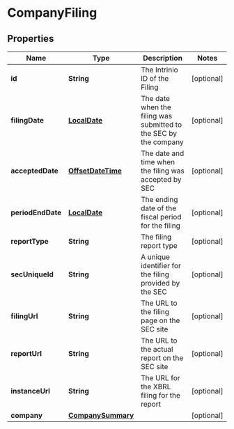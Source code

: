 
# CompanyFiling

## Properties
Name | Type | Description | Notes
------------ | ------------- | ------------- | -------------
**id** | **String** | The Intrinio ID of the Filing |  [optional]
**filingDate** | [**LocalDate**](LocalDate.md) | The date when the filing was submitted to the SEC by the company |  [optional]
**acceptedDate** | [**OffsetDateTime**](OffsetDateTime.md) | The date and time when the filing was accepted by SEC |  [optional]
**periodEndDate** | [**LocalDate**](LocalDate.md) | The ending date of the fiscal period for the filing |  [optional]
**reportType** | **String** | The filing report type |  [optional]
**secUniqueId** | **String** | A unique identifier for the filing provided by the SEC |  [optional]
**filingUrl** | **String** | The URL to the filing page on the SEC site |  [optional]
**reportUrl** | **String** | The URL to the actual report on the SEC site |  [optional]
**instanceUrl** | **String** | The URL for the XBRL filing for the report |  [optional]
**company** | [**CompanySummary**](CompanySummary.md) |  |  [optional]



